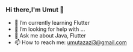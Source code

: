 ### Hi there,I'm Umut 👋


- 🌱 I’m currently learning Flutter
- 🤔 I’m looking for help with ...
- 💬 Ask me about Java, Flutter
- 📫 How to reach me: umutazazi3@gmail.com



